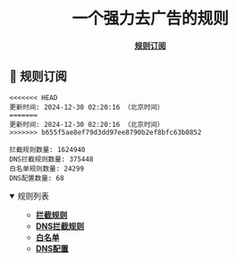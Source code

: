 <div align="center">
<h1 align="center"><br>一个强力去广告的规则</h1>

<h4>
  <a href="#a">规则订阅</a>
</h4>

</div>

<h2 id="a">🎯 规则订阅</h2>

```
<<<<<<< HEAD
更新时间: 2024-12-30 02:20:16 （北京时间）
=======
更新时间: 2024-12-30 02:20:16 （北京时间）
>>>>>>> b655f5ae8ef79d3dd97ee8790b2ef8bfc63b0852

拦截规则数量: 1624940
DNS拦截规则数量: 375448
白名单规则数量: 24299
DNS配置数量: 68
``` 
<details open>
<summary>规则列表</summary>
<ul>

- **[拦截规则](https://raw.githubusercontent.com/LINJIANPEI/LinlinDNS/main/rules.txt)**
- **[DNS拦截规则](https://raw.githubusercontent.com/LINJIANPEI/LinlinDNS/main/dns.txt)**
- **[白名单](https://raw.githubusercontent.com/LINJIANPEI/LinlinDNS/main/allow.txt)**
- **[DNS配置](https://raw.githubusercontent.com/LINJIANPEI/LinlinDNS/main/DnsConfiguration.txt)**
</ul>
</details>